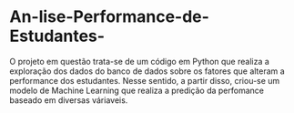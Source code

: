 # An-lise-Performance-de-Estudantes-
O projeto em questão trata-se de um código em Python que realiza a exploração dos dados do banco de dados sobre os fatores que alteram a performance dos estudantes. Nesse sentido, a partir disso, criou-se um modelo de Machine Learning que realiza a predição da perfomance baseado em diversas váriaveis.
